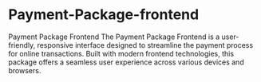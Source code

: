 # Payment-Package-frontend
Payment Package Frontend The Payment Package Frontend is a user-friendly, responsive interface designed to streamline the payment process for online transactions. Built with modern frontend technologies, this package offers a seamless user experience across various devices and browsers.  
